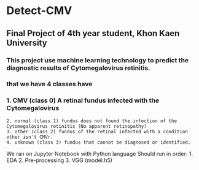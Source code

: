 # Detect-CMV
## Final Project of 4th year student, Khon Kaen University
### This project use machine learning technology to predict the diagnostic results of Cytomegalovirus retinitis.
### that we have 4 classes have
### 1. CMV (class 0) A retinal fundus infected with the Cytomegalovirus
    2. normal (class 1) fundus does not found the infection of the Cytomegalovirus retinitis (No apparent retinopathy)
    3. other (class 2) fundus of the retinal infected with a condition other isn't CMVr.
    4. unknown (class 3) fundus that cannot be diagnosed or identified. 
We ran on Jupyter Notebook with Python language 
Should run in order:
    1. EDA
    2. Pre-processing 
    3. VGG (model.h5)

